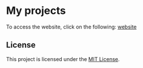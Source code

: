 


# My projects

To access the website, click on the following:  [website]( https://tariq-sof.github.io/W5-D2-lab4/)

## License

This project is licensed under the [MIT License](LICENSE).
